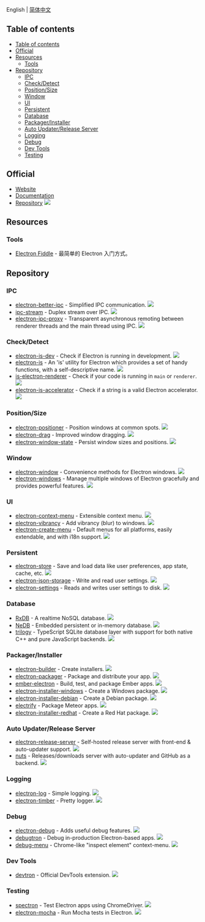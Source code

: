 English | [简体中文](./README.md)

## Table of contents

- [Table of contents](#table-of-contents)
- [Official](#official)
- [Resources](#resources)
  - [Tools](#tools)
- [Repository](#repository)
  - [IPC](#ipc)
  - [Check/Detect](#checkdetect)
  - [Position/Size](#positionsize)
  - [Window](#window)
  - [UI](#ui)
  - [Persistent](#persistent)
  - [Database](#database)
  - [Packager/Installer](#packagerinstaller)
  - [Auto Updater/Release Server](#auto-updaterrelease-server)
  - [Logging](#logging)
  - [Debug](#debug)
  - [Dev Tools](#dev-tools)
  - [Testing](#testing)

## Official

- [Website](https://www.electronjs.org)
- [Documentation](https://www.electronjs.org/zh/docs/latest/)
- [Repository](https://github.com/electron/electron) ![](https://img.shields.io/github/stars/electron/electron.svg?style=social&label=Star)

## Resources

### Tools

- [Electron Fiddle](https://www.electronjs.org/fiddle) - 最简单的 Electron 入门方式。

## Repository

### IPC

- [electron-better-ipc](https://github.com/sindresorhus/electron-better-ipc) - Simplified IPC communication. ![](https://img.shields.io/github/stars/sindresorhus/electron-better-ipc.svg?style=social&label=Star)
- [ipc-stream](https://github.com/jprichardson/electron-ipc-stream) - Duplex stream over IPC. ![](https://img.shields.io/github/stars/jprichardson/electron-ipc-stream.svg?style=social&label=Star)
- [electron-ipc-proxy](https://github.com/frankwallis/electron-ipc-proxy) - Transparent asynchronous remoting between renderer threads and the main thread using IPC. ![](https://img.shields.io/github/stars/frankwallis/electron-ipc-proxy.svg?style=social&label=Star)

### Check/Detect

- [electron-is-dev](https://github.com/sindresorhus/electron-is-dev) - Check if Electron is running in development. ![](https://img.shields.io/github/stars/sindresorhus/electron-is-dev.svg?style=social&label=Star)
- [electron-is](https://github.com/delvedor/electron-is) - An 'is' utility for Electron which provides a set of handy functions, with a self-descriptive name. ![](https://img.shields.io/github/stars/delvedor/electron-is.svg?style=social&label=Star)
- [is-electron-renderer](https://github.com/jprichardson/is-electron-renderer) - Check if your code is running in `main` or `renderer`. ![](https://img.shields.io/github/stars/jprichardson/is-electron-renderer.svg?style=social&label=Star)
- [electron-is-accelerator](https://github.com/brrd/electron-is-accelerator) - Check if a string is a valid Electron accelerator. ![](https://img.shields.io/github/stars/brrd/electron-is-accelerator.svg?style=social&label=Star)

### Position/Size

- [electron-positioner](https://github.com/jenslind/electron-positioner) - Position windows at common spots. ![](https://img.shields.io/github/stars/jenslind/electron-positioner.svg?style=social&label=Star)
- [electron-drag](https://github.com/kapetan/electron-drag) - Improved window dragging. ![](https://img.shields.io/github/stars/kapetan/electron-drag.svg?style=social&label=Star)
- [electron-window-state](https://github.com/mawie81/electron-window-state) - Persist window sizes and positions. ![](https://img.shields.io/github/stars/mawie81/electron-window-state.svg?style=social&label=Star)

### Window

- [electron-window](https://github.com/jprichardson/electron-window) - Convenience methods for Electron windows. ![](https://img.shields.io/github/stars/jprichardson/electron-window.svg?style=social&label=Star)
- [electron-windows](https://github.com/electron-modules/electron-windows) - Manage multiple windows of Electron gracefully and provides powerful features. ![](https://img.shields.io/github/stars/electron-modules/electron-windows.svg?style=social&label=Star)

### UI

- [electron-context-menu](https://github.com/sindresorhus/electron-context-menu) - Extensible context menu. ![](https://img.shields.io/github/stars/sindresorhus/electron-context-menu.svg?style=social&label=Star)
- [electron-vibrancy](https://github.com/arkenthera/electron-vibrancy) - Add vibrancy (blur) to windows. ![](https://img.shields.io/github/stars/arkenthera/electron-vibrancy.svg?style=social&label=Star)
- [electron-create-menu](https://github.com/kilian/electron-create-menu) - Default menus for all platforms, easily extendable, and with i18n support. ![](https://img.shields.io/github/stars/kilian/electron-create-menu.svg?style=social&label=Star)

### Persistent

- [electron-store](https://github.com/sindresorhus/electron-store) - Save and load data like user preferences, app state, cache, etc. ![](https://img.shields.io/github/stars/sindresorhus/electron-store.svg?style=social&label=Star)
- [electron-json-storage](https://github.com/jviotti/electron-json-storage) - Write and read user settings. ![](https://img.shields.io/github/stars/jviotti/electron-json-storage.svg?style=social&label=Star)
- [electron-settings](https://github.com/nathanbuchar/electron-settings) - Reads and writes user settings to disk. ![](https://img.shields.io/github/stars/nathanbuchar/electron-settings.svg?style=social&label=Star)

### Database

- [RxDB](https://github.com/pubkey/rxdb) - A realtime NoSQL database. ![](https://img.shields.io/github/stars/pubkey/rxdb.svg?style=social&label=Star)
- [NeDB](https://github.com/louischatriot/nedb) - Embedded persistent or in-memory database. ![](https://img.shields.io/github/stars/louischatriot/nedb.svg?style=social&label=Star)
- [trilogy](https://github.com/citycide/trilogy) - TypeScript SQLite database layer with support for both native C++ and pure JavaScript backends. ![](https://img.shields.io/github/stars/citycide/trilogy.svg?style=social&label=Star)

### Packager/Installer

- [electron-builder](https://github.com/electron-userland/electron-builder) - Create installers. ![](https://img.shields.io/github/stars/electron-userland/electron-builder.svg?style=social&label=Star)
- [electron-packager](https://github.com/electron-userland/electron-packager) - Package and distribute your app. ![](https://img.shields.io/github/stars/electron-userland/electron-packager.svg?style=social&label=Star)
- [ember-electron](https://github.com/felixrieseberg/ember-electron) - Build, test, and package Ember apps. ![](https://img.shields.io/github/stars/felixrieseberg/ember-electron.svg?style=social&label=Star)
- [electron-installer-windows](https://github.com/unindented/electron-installer-windows) - Create a Windows package. ![](https://img.shields.io/github/stars/unindented/electron-installer-windows.svg?style=social&label=Star)
- [electron-installer-debian](https://github.com/unindented/electron-installer-debian) - Create a Debian package. ![](https://img.shields.io/github/stars/unindented/electron-installer-debian.svg?style=social&label=Star)
- [electrify](https://github.com/arboleya/electrify) - Package Meteor apps. ![](https://img.shields.io/github/stars/arboleya/electrify.svg?style=social&label=Star)
- [electron-installer-redhat](https://github.com/unindented/electron-installer-redhat) - Create a Red Hat package. ![](https://img.shields.io/github/stars/unindented/electron-installer-redhat.svg?style=social&label=Star)

### Auto Updater/Release Server

- [electron-release-server](https://github.com/ArekSredzki/electron-release-server) - Self-hosted release server with front-end & auto-updater support. ![](https://img.shields.io/github/stars/ArekSredzki/electron-release-server.svg?style=social&label=Star)
- [nuts](https://github.com/GitbookIO/nuts) - Releases/downloads server with auto-updater and GitHub as a backend. ![](https://img.shields.io/github/stars/GitbookIO/nuts.svg?style=social&label=Star)

### Logging

- [electron-log](https://github.com/megahertz/electron-log) - Simple logging. ![](https://img.shields.io/github/stars/megahertz/electron-log.svg?style=social&label=Star)
- [electron-timber](https://github.com/sindresorhus/electron-timber) - Pretty logger. ![](https://img.shields.io/github/stars/sindresorhus/electron-timber.svg?style=social&label=Star)

### Debug

- [electron-debug](https://github.com/sindresorhus/electron-debug) - Adds useful debug features. ![](https://img.shields.io/github/stars/sindresorhus/electron-debug.svg?style=social&label=Star)
- [debugtron](https://github.com/pd4d10/debugtron) - Debug in-production Electron-based apps. ![](https://img.shields.io/github/stars/pd4d10/debugtron.svg?style=social&label=Star)
- [debug-menu](https://github.com/parro-it/debug-menu) - Chrome-like "inspect element" context-menu. ![](https://img.shields.io/github/stars/parro-it/debug-menu.svg?style=social&label=Star)

### Dev Tools

- [devtron](https://github.com/electron/devtron) - Official DevTools extension. ![](https://img.shields.io/github/stars/electron/devtron.svg?style=social&label=Star)

### Testing

- [spectron](https://github.com/electron-userland/spectron) - Test Electron apps using ChromeDriver.  ![](https://img.shields.io/github/stars/electron-userland/spectron.svg?style=social&label=Star)
- [electron-mocha](https://github.com/jprichardson/electron-mocha) - Run Mocha tests in Electron. ![](https://img.shields.io/github/stars/jprichardson/electron-mocha.svg?style=social&label=Star)
